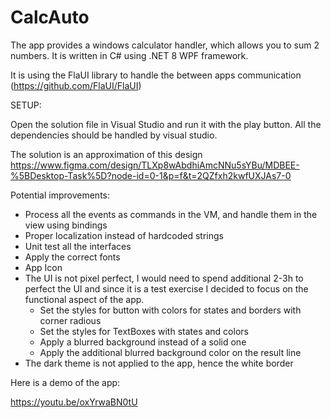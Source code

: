 # CalcAuto

The app provides a windows calculator handler, which allows you to sum 2 numbers. It is written in C# using .NET 8 WPF framework.

It is using the FlaUI library to handle the between apps communication (https://github.com/FlaUI/FlaUI)

SETUP:

Open the solution file in Visual Studio and run it with the play button. All the dependencies should be handled by visual studio.

The solution is an approximation of this design https://www.figma.com/design/TLXp8wAbdhiAmcNNu5sYBu/MDBEE-%5BDesktop-Task%5D?node-id=0-1&p=f&t=2QZfxh2kwfUXJAs7-0

Potential improvements:
- Process all the events as commands in the VM, and handle them in the view using bindings
- Proper localization instead of hardcoded strings
- Unit test all the interfaces
- Apply the correct fonts
- App Icon
- The UI is not pixel perfect, I would need to spend additional 2-3h to perfect the UI and since it is a test exercise I decided to focus on the functional aspect of the app.
    - Set the styles for button with colors for states and borders with corner radious
    - Set the styles for TextBoxes with states and colors
    - Apply a blurred background instead of a solid one
    - Apply the additional blurred background color on the result line
- The dark theme is not applied to the app, hence the white border


Here is a demo of the app:

https://youtu.be/oxYrwaBN0tU
